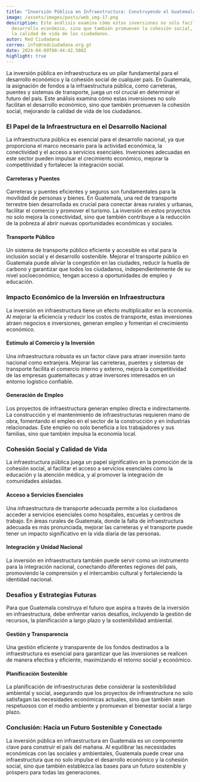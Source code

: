 ```yaml
---
title: "Inversión Pública en Infraestructura: Construyendo el Guatemala del Mañana"
image: /assets/images/posts/web_img-17.png
description: Este análisis examina cómo estas inversiones no solo facilitan el
  desarrollo económico, sino que también promueven la cohesión social, mejorando
  la calidad de vida de los ciudadanos.
autor: Red Ciudadana
correo: info@redciudadana.org.gt
date: 2024-04-09T00:44:42.508Z
highlight: true
---
```

La inversión pública en infraestructura es un pilar fundamental para el desarrollo económico y la cohesión social de cualquier país. En Guatemala, la asignación de fondos a la infraestructura pública, como carreteras, puentes y sistemas de transporte, juega un rol crucial en determinar el futuro del país. Este análisis examina cómo estas inversiones no solo facilitan el desarrollo económico, sino que también promueven la cohesión social, mejorando la calidad de vida de los ciudadanos.

### El Papel de la Infraestructura en el Desarrollo Nacional

La infraestructura pública es esencial para el desarrollo nacional, ya que proporciona el marco necesario para la actividad económica, la conectividad y el acceso a servicios esenciales. Inversiones adecuadas en este sector pueden impulsar el crecimiento económico, mejorar la competitividad y fortalecer la integración social.

#### Carreteras y Puentes

Carreteras y puentes eficientes y seguros son fundamentales para la movilidad de personas y bienes. En Guatemala, una red de transporte terrestre bien desarrollada es crucial para conectar áreas rurales y urbanas, facilitar el comercio y promover el turismo. La inversión en estos proyectos no solo mejora la conectividad, sino que también contribuye a la reducción de la pobreza al abrir nuevas oportunidades económicas y sociales.

#### Transporte Público

Un sistema de transporte público eficiente y accesible es vital para la inclusión social y el desarrollo sostenible. Mejorar el transporte público en Guatemala puede aliviar la congestión en las ciudades, reducir la huella de carbono y garantizar que todos los ciudadanos, independientemente de su nivel socioeconómico, tengan acceso a oportunidades de empleo y educación.

### Impacto Económico de la Inversión en Infraestructura

La inversión en infraestructura tiene un efecto multiplicador en la economía. Al mejorar la eficiencia y reducir los costos de transporte, estas inversiones atraen negocios e inversiones, generan empleo y fomentan el crecimiento económico.

#### Estímulo al Comercio y la Inversión

Una infraestructura robusta es un factor clave para atraer inversión tanto nacional como extranjera. Mejorar las carreteras, puentes y sistemas de transporte facilita el comercio interno y externo, mejora la competitividad de las empresas guatemaltecas y atrae inversores interesados en un entorno logístico confiable.

#### Generación de Empleo

Los proyectos de infraestructura generan empleo directa e indirectamente. La construcción y el mantenimiento de infraestructuras requieren mano de obra, fomentando el empleo en el sector de la construcción y en industrias relacionadas. Este empleo no solo beneficia a los trabajadores y sus familias, sino que también impulsa la economía local.

### Cohesión Social y Calidad de Vida

La infraestructura pública juega un papel significativo en la promoción de la cohesión social, al facilitar el acceso a servicios esenciales como la educación y la atención médica, y al promover la integración de comunidades aisladas.

#### Acceso a Servicios Esenciales

Una infraestructura de transporte adecuada permite a los ciudadanos acceder a servicios esenciales como hospitales, escuelas y centros de trabajo. En áreas rurales de Guatemala, donde la falta de infraestructura adecuada es más pronunciada, mejorar las carreteras y el transporte puede tener un impacto significativo en la vida diaria de las personas.

#### Integración y Unidad Nacional

La inversión en infraestructura también puede servir como un instrumento para la integración nacional, conectando diferentes regiones del país, promoviendo la comprensión y el intercambio cultural y fortaleciendo la identidad nacional.

### Desafíos y Estrategias Futuras

Para que Guatemala construya el futuro que aspira a través de la inversión en infraestructura, debe enfrentar varios desafíos, incluyendo la gestión de recursos, la planificación a largo plazo y la sostenibilidad ambiental.

#### Gestión y Transparencia

Una gestión eficiente y transparente de los fondos destinados a la infraestructura es esencial para garantizar que las inversiones se realicen de manera efectiva y eficiente, maximizando el retorno social y económico.

#### Planificación Sostenible

La planificación de infraestructuras debe considerar la sostenibilidad ambiental y social, asegurando que los proyectos de infraestructura no solo satisfagan las necesidades económicas actuales, sino que también sean respetuosos con el medio ambiente y promuevan el bienestar social a largo plazo.

### Conclusión: Hacia un Futuro Sostenible y Conectado

La inversión pública en infraestructura en Guatemala es un componente clave para construir el país del mañana. Al equilibrar las necesidades económicas con las sociales y ambientales, Guatemala puede crear una infraestructura que no solo impulse el desarrollo económico y la cohesión social, sino que también establezca las bases para un futuro sostenible y próspero para todas las generaciones.